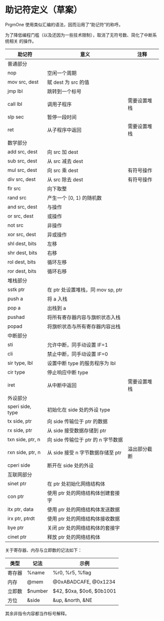 # 助记符定义（草案）

PrgmOne 使用类似汇编的语法，因而沿用了“助记符”的称呼。

为了降低编程门槛（以及还因为一些技术限制），取消了无符号数、简化了中断系统相关
的操作。

| 助记符			| 意义								| 注释			|
| ----------------- | --------------------------------- | ------------- |
| 普通部分			|									|				|
| nop				| 空闲一个周期						|				|
| mov src, dest		| 赋 dest 为 src 的值				|				|
| jmp lbl			| 跳转到一个标号					|				|
| call lbl			| 调用子程序						| 需要设置堆栈	|
| slp sec			| 暂停一段时间						|				|
| ret				| 从子程序中返回					| 需要设置堆栈	|
| 数学部分			| 									|				|
| add src, dest		| 向 src 加 dest					|				|
| sub src, dest		| 从 src 减去 dest					|				|
| mul src, dest		| 向 src 乘 dest					| 有符号操作	|
| div src, dest		| 从 src 除去 dest					| 有符号操作	|
| flr src			| 向下取整							|				|
| rand src			| 产生一个 [0, 1) 的随机数			|				|
| and src, dest		| 与操作							|				|
| or src, dest		| 或操作							|				|
| not src			| 非操作							|				|
| xor src, dest		| 异或操作							|				|
| shl dest, bits	| 左移								|				|
| shr dest, bits	| 右移								|				|
| rol dest, bits	| 循环左移							|				|
| ror dest, bits	| 循环右移							|				|
| 堆栈部分			| 									|				|
| sstk ptr			| 在 ptr 处设置堆栈，同 mov sp, ptr |				|
| push a			| 将 a 入栈							|				|
| pop a 			| 出栈到 a							|				|
| pushad			| 将所有寄存器内容与旗帜状态入栈	|				|
| popad				| 将旗帜状态与所有寄存器内容出栈	|				|
| 中断部分			|									|				|
| sti				| 允许中断，同手动设置 IF=1			|				|
| cli				| 禁止中断，同手动设置 IF=0			|				|
| sir type, lbl		| 设置中断 type 的服务程序为 lbl	|				|
| cir type			| 停止响应中断 type					|				|
| iret				| 从中断中返回						| 需要设置堆栈	|
| 外设部分			|									|				|
| speri side, type	| 初始化在 side 处的外设 type		|				|
| tx side, ptr		| 向 side 传输位于 ptr 的数据		|				|
| rx side, ptr		| 从 side 接受数据存储到 ptr		|				|
| txn side, ptr, n	| 向 side 传输位于 ptr 的 n 字节数据|				|
| rxn side, ptr, n	| 从 side 接受 n 字节数据存储至 ptr | 溢出部分截断	|
| cperi side		| 断开在 side 处的外设				|				|
| 互联网部分		|									|				|
| sinet ptr			| 在 ptr 处初始化网络结构体			|				|
| con ptr			| 使用 ptr 处的网络结构体创建套接字	|				|
| itx ptr, data		| 使用 ptr 处的网络结构体发送数据	|				|
| irx ptr, ptrdt	| 使用 ptr 处的网络结构体接收数据	|				|
| bye ptr			| 关闭 ptr 处的网络结构体的套接字	|				|
| cinet ptr			| 释放 ptr 处的网络结构体			|				|

关于寄存器、内存与立即数的记法如下：

| 类型		| 记法			| 示例						|
| --------- | ------------- | ------------------------- |
| 寄存器	| %name			| %r0, %r5, %flag			|
| 内存		| @mem			| @0xABADCAFE, @0x1234		|
| 立即数	| $number		| $42, $0xa, $0o6, $0b1001	|
| 方位		| &side			| &up, &north, &NE			|

其余非指令内容都当作标号解释。

